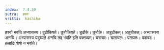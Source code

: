 ```yaml
---
index:  7.4.59
sutra:  ह्रस्वः
vritti:  kashika 
---
```


ह्रस्वो भवति अभ्यासस्य। दुढौकिषते। तुत्रौकिषते। डुढौके। तुत्रौके। अडुढौकत्। अतुत्रौकत्। अभ्यासस्य अनचि। अभ्यासस्य यदुच्यते अनचि तद् भवति इति वक्तव्यम्। चराचरः। चलाचलः। पतापतः। वदावदः। हलादिः शेषो न भवति।

